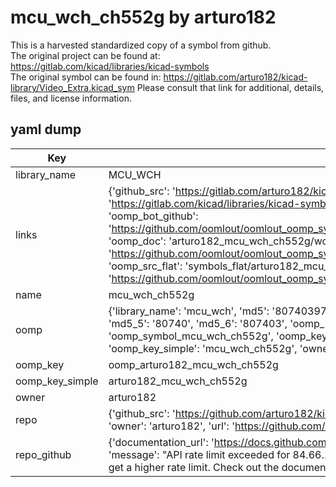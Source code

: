 # mcu_wch_ch552g by arturo182  
This is a harvested standardized copy of a symbol from github.  
The original project can be found at:  
https://gitlab.com/kicad/libraries/kicad-symbols  
The original symbol can be found in:
https://gitlab.com/arturo182/kicad-library/Video_Extra.kicad_sym
Please consult that link for additional, details, files, and license information.  
## yaml dump  
| Key | Value |  
| --- | --- |  
| library_name | MCU_WCH |  
| links | {'github_src': 'https://gitlab.com/arturo182/kicad-library/Video_Extra.kicad_sym', 'github_src_repo': 'https://gitlab.com/kicad/libraries/kicad-symbols', 'oomp_bot': 'arturo182_mcu_wch_ch552g/working', 'oomp_bot_github': 'https://github.com/oomlout/oomlout_oomp_symbol_bot/tree/main/arturo182_mcu_wch_ch552g/working', 'oomp_doc': 'arturo182_mcu_wch_ch552g/working', 'oomp_doc_github': 'https://github.com/oomlout/oomlout_oomp_symbol_doc/tree/main/arturo182_mcu_wch_ch552g/working', 'oomp_src_flat': 'symbols_flat/arturo182_mcu_wch_ch552g/working', 'oomp_src_flat_github': 'https://github.com/oomlout/oomlout_oomp_symbol_src/tree/main/arturo182_mcu_wch_ch552g/working'} |  
| name | mcu_wch_ch552g |  
| oomp | {'library_name': 'mcu_wch', 'md5': '807403978c485c5990f6c944a62e2375', 'md5_10': '807403978c', 'md5_5': '80740', 'md5_6': '807403', 'oomp_key': 'oomp_mcu_wch_ch552g', 'oomp_key_extra': 'oomp_symbol_mcu_wch_ch552g', 'oomp_key_full': 'oomp_symbol_mcu_wch_ch552g_807403', 'oomp_key_simple': 'mcu_wch_ch552g', 'owner_name': 'arturo182', 'symbol_name': 'mcu_wch_ch552g'} |  
| oomp_key | oomp_arturo182_mcu_wch_ch552g |  
| oomp_key_simple | arturo182_mcu_wch_ch552g |  
| owner | arturo182 |  
| repo | {'github_src': 'https://github.com/arturo182/kicad-library/Video_Extra.kicad_sym', 'name': 'kicad-library', 'owner': 'arturo182', 'url': 'https://github.com/arturo182/kicad-library'} |  
| repo_github | {'documentation_url': 'https://docs.github.com/rest/overview/resources-in-the-rest-api#rate-limiting', 'message': "API rate limit exceeded for 84.66.173.59. (But here's the good news: Authenticated requests get a higher rate limit. Check out the documentation for more details.)"} |  

